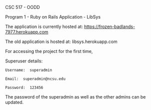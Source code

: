 
CSC 517 - OODD

Program 1 - Ruby on Rails Application - LibSys

The application is  currently hosted at: https://frozen-badlands-7977.herokuapp.com

The old application is hosted at: libsys.herokuapp.com

For accessing the project for the first time, 

Superuser details:

	Username:  superadmin

	Email:  superadmin@ncsu.edu

	Password:  123456
	
The password of the superadmin as well as the other admins can be updated. 




